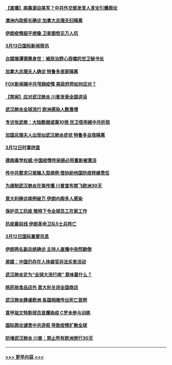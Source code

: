 #### [【直播】病毒源自美军？中共外交部发言人言论引爆舆论](../pages/prog202/a102798842.md?t=03132102) 
#### [澳洲内政部长确诊 加拿大总理夫妇隔离](../pages/prog202/a102798781.md?t=03132102) 
#### [伊朗疫情超乎想像 卫星图惊见万人坑](../pages/prog202/a102798711.md?t=03132102) 
#### [3月13日国际新闻简讯](../pages/prog202/a102798719.md?t=03132102) 
#### [台媒揭谭德塞身世：被政治野心吞噬的世卫秘书长](../pages/prog202/a102798536.md?t=03132102) 
#### [加拿大总理夫人确诊 特鲁多居家隔离](../pages/prog202/a102798517.md?t=03132102) 
#### [FOX新闻揭中共甩锅疫情 美政府将如何应对？](../pages/prog202/a102798399.md?t=03132102) 
#### [【禁闻】应对武汉肺炎 川普发表全国讲话](../pages/prog202/a102798327.md?t=03132102) 
#### [武汉肺炎全球流行 欧洲感染人数激增](../pages/prog202/a102798382.md?t=03132102) 
#### [专访张武修：大陆数据或乘10倍 世卫信用被中共折损](../pages/prog202/a102798376.md?t=03132102) 
#### [加国总理夫人出现似武汉肺炎症状 特鲁多自我隔离](../pages/prog202/a102798326.md?t=03132102) 
#### [3月12日时事拼盘](../pages/prog202/a102798314.md?t=03132102) 
#### [德病毒学权威:中国疫情传染链必将重新被激活](../pages/prog202/a102798303.md?t=03132102) 
#### [传中共要求只报输入型病例  借协助他国防疫转嫁责任](../pages/prog202/a102798279.md?t=03132102) 
#### [为遏制武汉肺炎在美传播 川普宣布禁飞欧洲30天](../pages/prog202/a102798249.md?t=03132102) 
#### [意大利确诊病例破万 伊朗内阁多人感染](../pages/prog202/a102798155.md?t=03132102) 
#### [保护员工抗疫 推特下令全球员工在家工作](../pages/prog202/a102798053.md?t=03132102) 
#### [抗疫最前线 伊朗革命卫队5士兵阵亡](../pages/prog202/a102798033.md?t=03132102) 
#### [3月12日国际重要讯息](../pages/prog202/a102797939.md?t=03132102) 
#### [伊朗两名副总统确诊 主持人直播中突然跪倒](../pages/prog202/a102797898.md?t=03132102) 
#### [美媒：中国仍存在人体器官非法买卖活动](../pages/prog202/a102797745.md?t=03132102) 
#### [武汉肺炎定为“全球大流行病” 意味着什么？](../pages/prog202/a102797736.md?t=03132102) 
#### [除药局食品店外 意大利关闭全国商店](../pages/prog202/a102797725.md?t=03132102) 
#### [武汉肺炎肆虐欧洲 各国相继传出死亡首例](../pages/prog202/a102797718.md?t=03132102) 
#### [意甲祖文特斯球员首爆染疫 C罗未参与训练](../pages/prog202/a102797708.md?t=03132102) 
#### [国际舆论谴责中共造假 导致疫情扩散全球](../pages/prog202/a102797692.md?t=03132102) 
#### [防堵武汉肺炎 川普：禁止所有欧洲旅行30天](../pages/prog202/a102797681.md?t=03132102) 

----
#### [ >>> 更早内容 <<< ](../indexes/prog202-earlier.md)
